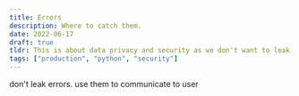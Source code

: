 ```yaml
---
title: Errors
description: Where to catch them.
date: 2022-06-17
draft: true
tldr: This is about data privacy and security as we don't want to leak data critical for either.
tags: ["production", "python", "security"]
---
```


don't leak errors. use them to communicate to user
